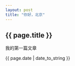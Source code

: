 ```yaml
---
layout: post
title: "你好，北京"
---
```


<h2>{{ page.title }}</h2>

<p>我的第一篇文章</p>

<p>{{ page.date | date_to_string }}</p>
